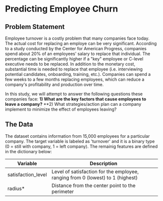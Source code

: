 # Predicting Employee Churn

## Problem Statement
Employee turnover is a costly problem that many companies face today.  The actual cost for replacing an employe can be very significant.  According to a study conducted by the Center for American Progress, companies spend about 20% of an employees' salary to replace that individual.  The percentage can be significantly higher if a "key" employee or C-level executive needs to be replaced.  In addition to the monetary cost, substantial time is needed to replace that employee (i.e. interviewing potential candidates, onboarding, training, etc.).  Companies can spend a few weeks to a few months replacing employees, which can reduce a company's profitability and production over time.  

In this study, we will attempt to answer the following questions these companies face:
**1) What are the key factors that cause employees to leave a company?**
**2) What strategies/action plan can a company implement to minimize the effect of employees leaving?

## The Data
The dataset contains information from 15,000 employees for a particular company.  The target variable is labeled as 'turnover' and it is a binary type (0 = still with company, 1 = left company).  The remainig features are defined in the dictionary below:

| Variable | Description |
| -------- | ----------- |
| satisfaction_level | Level of satisfaction for the employee, ranging from 0 (lowest) to 1 (highest) |
| radius* | Distance from the center point to the perimeter |

